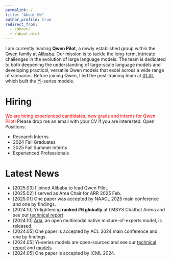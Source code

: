 ```yaml
---
permalink: /
title: "About Me"
author_profile: true
redirect_from: 
  - /about/
  - /about.html
---
```


I am currently leading **Qwen Pilot**, a newly established group within the [Qwen](https://chat.qwen.ai/) family at [Alibaba](https://www.alibabagroup.com/). Our mission is to tackle the long-term, intricate challenges in the evolution of large language models. The team is dedicated to both deepening the understanding of large-scale language models and developing practical, versatile Qwen models that excel across a wide range of scenarios. Before joining Qwen, I led the post-training team at [01.AI](https://www.lingyiwanwu.com/), which built the [Yi](https://huggingface.co/01-ai)-series models.


Hiring
======
<span style="color:red">We are hiring experienced candidates, new grads and interns for Qwen Pilot!</span>
Please drop me an email with your CV if you are interested.
Open Positions:
- Research Interns
- 2024 Fall Graduates
- 2025 Fall Summer Interns
- Experienced Professionals

Latest News
======
- [2025.03] I joined Alibaba to lead Qwen Pilot.
- [2025.02] I served as Area Chair for ARR 2025 Feb.
- [2025.01] One paper was accepted by NAACL 2025 main conference and one by findings.  
- [2024.10] Yi-lightening **ranked #6 globally** at LMSYS Chatbot Arena and see our [technical report](https://arxiv.org/abs/2412.01253)  
- [2024.10] [Aria](https://arxiv.org/abs/2410.05993), an open multimodal native mixture-of-experts model, is released.  
- [2024.05] One paper is accepted by ACL 2024 main conference and one by findings.  
- [2024.05] Yi-series models are open-sourced and see our [technical report](https://arxiv.org/abs/2403.04652) and [models](https://huggingface.co/01-ai).  
- [2024.05] One paper is accepted by ICML 2024.
